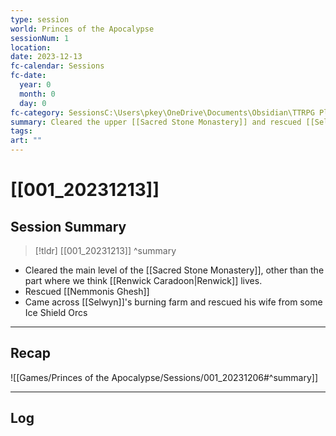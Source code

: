 ```yaml
---
type: session
world: Princes of the Apocalypse
sessionNum: 1
location: 
date: 2023-12-13
fc-calendar: Sessions
fc-date:
  year: 0
  month: 0
  day: 0
fc-category: SessionsC:\Users\pkey\OneDrive\Documents\Obsidian\TTRPG Player Notes\Util\Scripts\getThisWorld.js
summary: Cleared the upper [[Sacred Stone Monastery]] and rescued [[Selwyn]]'s wife
tags: 
art: ""
---
```

# [[001_20231213]]

## Session Summary

 > [!tldr] [[001_20231213]]
>  ^summary
- Cleared the main level of the [[Sacred Stone Monastery]], other than the part where we think [[Renwick Caradoon|Renwick]] lives.
- Rescued [[Nemmonis Ghesh]]
- Came across [[Selwyn]]'s burning farm and rescued his wife from some Ice Shield Orcs
---

## Recap

![[Games/Princes of the Apocalypse/Sessions/001_20231206#^summary]]


---

## Log

